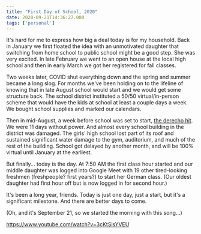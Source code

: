 ```yaml
---
title: "First Day of School, 2020"
date: 2020-09-21T14:36:27.000
tags: ['personal']
---
```


It's hard for me to express how big a deal today is for my household. Back in January we first floated the idea with an unmotivated daughter that switching from home school to public school might be a good step. She was very excited. In late February we went to an open house at the local high school and then in early March we got her registered for fall classes.

Two weeks later, COVID shut everything down and the spring and summer became a long slog. For months we've been holding on to the lifeline of knowing that in late August school would start and we would get some structure back. The school district instituted a 50/50 virtual/in-person scheme that would have the kids at school at least a couple days a week. We bought school supplies and marked our calendars.

Then in mid-August, a week before school was set to start, [the derecho hit](/20/08/devastation/). We were 11 days without power. And almost every school building in the district was damaged. The girls' high school lost part of its roof and sustained significant water damage to the gym, auditorium, and much of the rest of the building. School got delayed by another month, and will be 100% virtual until January at the earliest.

But finally... today is the day. At 7:50 AM the first class hour started and our middle daughter was logged into Google Meet with 19 other tired-looking freshmen (freshpeople? first years?) to start her German class. (Our oldest daughter had first hour off but is now logged in for second hour.)

It's been a long year, friends. Today is just one day, just a start, but it's a significant milestone. And there are better days to come.

(Oh, and it's September 21, so we started the morning with this song...)

https://www.youtube.com/watch?v=3cKtSlsYVEU

